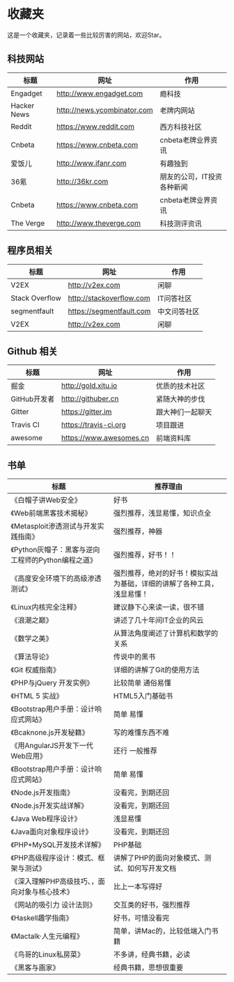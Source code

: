# 收藏夹
这是一个收藏夹，记录着一些比较厉害的网站，欢迎Star。

## 科技网站
标题 | 网址 | 作用
-----|------|----
Engadget | http://www.engadget.com | 瘾科技
Hacker News	 | http://news.ycombinator.com | 老牌内网站
Reddit | https://www.reddit.com | 西方科技社区
Cnbeta | https://www.cnbeta.com | cnbeta老牌业界资讯
爱饭儿 | http://www.ifanr.com | 有趣独到
36氪	 | http://36kr.com | 朋友的公司，IT投资各种新闻
Cnbeta | https://www.cnbeta.com | cnbeta老牌业界资讯
The Verge | http://www.theverge.com | 科技测评资讯

## 程序员相关

标题 | 网址 | 作用
-----|------|----
V2EX | http://v2ex.com | 闲聊
Stack Overflow | http://stackoverflow.com | IT问答社区
segmentfault | https://segmentfault.com | 中文问答社区
V2EX | http://v2ex.com | 闲聊


## Github 相关

标题 | 网址 | 作用
-----|------|----
掘金 | http://gold.xitu.io | 优质的技术社区
GitHub开发者    | http://githuber.cn    | 紧随大神的步伐
Gitter    | https://gitter.im    | 跟大神们一起聊天
Travis CI    | https://travis-ci.org    | 项目跟进
awesome | https://www.awesomes.cn | 前端资料库




## 书单
标题 | 推荐理由 
-----|------
《白帽子讲Web安全》 | 好书
《Web前端黑客技术揭秘》 | 强烈推荐，浅显易懂，知识点全
《Metasploit渗透测试与开发实践指南》 | 强烈推荐，神器
《Python灰帽子：黑客与逆向工程师的Python编程之道》 | 强烈推荐，好书！！
《高度安全环境下的高级渗透测试》 | 强烈推荐，绝对的好书！模拟实战为基础，详细的讲解了各种工具，浅显易懂！
《Linux内核完全注释》 | 建议静下心来读一读，很不错
《浪潮之巅》 | 讲述了几十年间IT企业的风云
《数学之美》 | 从算法角度阐述了计算机和数学的关系
《算法导论》 | 传说中的黑书
《Git 权威指南》 | 详细的讲解了Git的使用方法
《PHP与jQuery 开发实例》 | 比较简单 通俗易懂
《HTML 5 实战》 | HTML5入门基础书
《Bootstrap用户手册：设计响应式网站》 | 简单 易懂
《Bcaknone.js开发秘籍》 | 写的难懂东西不难
《用AngularJS开发下一代Web应用》 | 还行 一般推荐
《Bootstrap用户手册：设计响应式网站》 | 简单 易懂
《Node.js开发指南》 | 没看完，到期还回
《Node.js开发实战详解》 | 没看完，到期还回
《Java Web程序设计》 | 浅显易懂
《Java面向对象程序设计》 | 没看完，到期还回
《PHP+MySQL开发技术详解》 | PHP基础
《PHP高级程序设计：模式、框架与测试》 | 讲解了PHP的面向对象模式、测试、如何写开发文档
《深入理解PHP高级技巧、，面向对象与核心技术》 | 比上一本写得好
《网站的吸引力 设计法则》 | 交互类的好书，强烈推荐
《Haskell趣学指南》 | 好书，可惜没看完
《Mactalk·人生元编程》 | 简单，讲Mac的，比较低端入门书籍
《鸟哥的Linux私房菜》 | 不多讲，经典书籍，必读
《黑客与画家》 | 经典书籍，思想很重要




